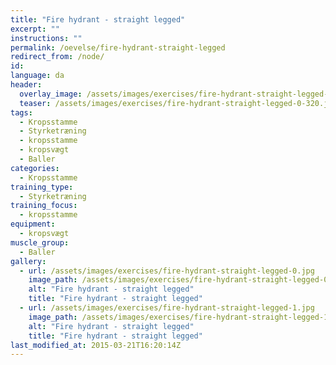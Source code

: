 ```yaml
---
title: "Fire hydrant - straight legged"
excerpt: ""
instructions: ""
permalink: /oevelse/fire-hydrant-straight-legged
redirect_from: /node/
id: 
language: da
header:
  overlay_image: /assets/images/exercises/fire-hydrant-straight-legged-0.jpg
  teaser: /assets/images/exercises/fire-hydrant-straight-legged-0-320.jpg
tags:
  - Kropsstamme
  - Styrketræning
  - kropsstamme
  - kropsvægt
  - Baller
categories:
  - Kropsstamme
training_type: 
  - Styrketræning
training_focus: 
  - kropsstamme
equipment:
  - kropsvægt
muscle_group:
  - Baller
gallery:
  - url: /assets/images/exercises/fire-hydrant-straight-legged-0.jpg
    image_path: /assets/images/exercises/fire-hydrant-straight-legged-0-320.jpg
    alt: "Fire hydrant - straight legged"
    title: "Fire hydrant - straight legged"
  - url: /assets/images/exercises/fire-hydrant-straight-legged-1.jpg
    image_path: /assets/images/exercises/fire-hydrant-straight-legged-1-320.jpg
    alt: "Fire hydrant - straight legged"
    title: "Fire hydrant - straight legged"
last_modified_at: 2015-03-21T16:20:14Z
---
```



